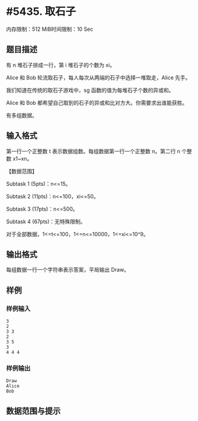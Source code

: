 # #5435. 取石子

内存限制：512 MiB时间限制：10 Sec

## 题目描述

有 n 堆石子排成一行，第 i 堆石子的个数为 xi。

Alice 和 Bob 轮流取石子，每人每次从两端的石子中选择一堆取走，Alice 先手。

我们知道在传统的取石子游戏中，sg 函数的值为每堆石子个数的异或和。

Alice 和 Bob 都希望自己取到的石子的异或和比对方大。你需要求出谁能获胜。

有多组数据。

## 输入格式

第一行一个正整数 t 表示数据组数。每组数据第一行一个正整数 n。第二行 n 个整数 x1~xn。

【数据范围】

Subtask 1 (5pts)：n<=15。

Subtask 2 (11pts)：n<=100，xi<=50。

Subtask 3 (17pts)：n<=500。

Subtask 4 (67pts)：无特殊限制。

对于全部数据，1<=t<=100，1<=n<=10000，1<=xi<=10^9。

## 输出格式

每组数据一行一个字符串表示答案，平局输出 Draw。

## 样例

### 样例输入

    
    3
    2
    3 3
    2
    3 5
    3
    4 4 4
    

### 样例输出

    
    Draw
    Alice
    Bob
    

## 数据范围与提示
